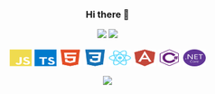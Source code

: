
<div align="center">
  <h3>Hi there 👋</h3>
</div>
<div align="center">
  <img height="180em" src="https://github-readme-stats.vercel.app/api/top-langs/?username=daniloikeda&layout=compact&langs_count=7&theme=radical"/>
  <img height="180em" src="https://github-readme-stats.vercel.app/api?username=daniloikeda&show_icons=true&theme=radical&show_icons=true&include_all_commits=true&count_private=true"/>
</div>
<br/>
<div align="center">
  <img align="center" alt="JavaScript" height="30" width="40" src="https://raw.githubusercontent.com/devicons/devicon/master/icons/javascript/javascript-plain.svg">
  <img align="center" alt="TypeScript" height="30" width="40" src="https://raw.githubusercontent.com/devicons/devicon/master/icons/typescript/typescript-plain.svg">
  <img align="center" alt="HTML" height="30" width="40" src="https://raw.githubusercontent.com/devicons/devicon/master/icons/html5/html5-plain.svg">
  <img align="center" alt="CSS" height="30" width="40" src="https://raw.githubusercontent.com/devicons/devicon/master/icons/css3/css3-plain.svg">
  <img align="center" alt="ReactJS" height="30" width="40" src="https://raw.githubusercontent.com/devicons/devicon/master/icons/react/react-original.svg">
  <img align="center" alt="Csharp" height="30" width="40" src="https://raw.githubusercontent.com/devicons/devicon/master/icons/angularjs/angularjs-plain.svg">
  <img align="center" alt="Csharp" height="30" width="40" src="https://raw.githubusercontent.com/devicons/devicon/master/icons/csharp/csharp-line.svg">
  <img align="center" alt="Csharp" height="30" width="40" src="https://raw.githubusercontent.com/devicons/devicon/master/icons/dotnetcore/dotnetcore-original.svg">
</div>
<br/>
<div align="center">
  <img height="90em" src="https://github-readme-stats.vercel.app/api/pin/?username=daniloikeda&repo=pomorodo-method&theme=calm&custom_title=asd"/>
</div>
<!--
**daniloikeda/daniloikeda** is a ✨ _special_ ✨ repository because its `README.md` (this file) appears on your GitHub profile.

Here are some ideas to get you started:

- 🔭 I’m currently working on ...
- 🌱 I’m currently learning ...
- 👯 I’m looking to collaborate on ...
- 🤔 I’m looking for help with ...
- 💬 Ask me about ...
- 📫 How to reach me: ...
- 😄 Pronouns: ...
- ⚡ Fun fact: ...
-->
